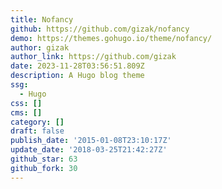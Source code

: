 ```yaml
---
title: Nofancy
github: https://github.com/gizak/nofancy
demo: https://themes.gohugo.io/theme/nofancy/
author: gizak
author_link: https://github.com/gizak
date: 2023-11-28T03:56:51.809Z
description: A Hugo blog theme
ssg:
  - Hugo
css: []
cms: []
category: []
draft: false
publish_date: '2015-01-08T23:10:17Z'
update_date: '2018-03-25T21:42:27Z'
github_star: 63
github_fork: 30
---
```

